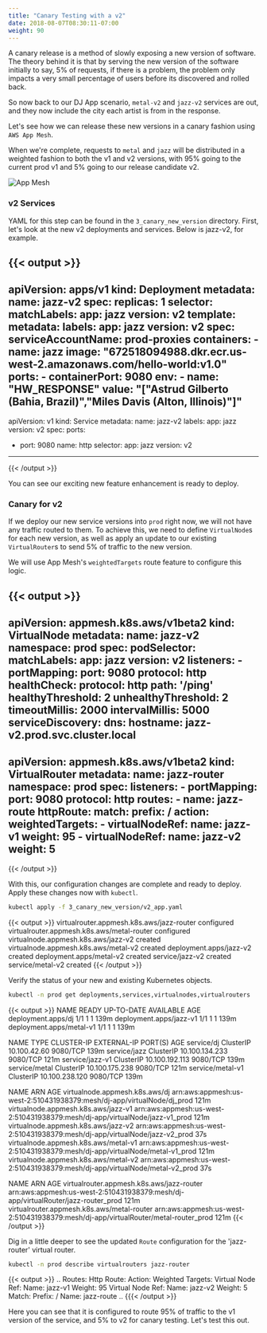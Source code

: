 ```yaml
---
title: "Canary Testing with a v2"
date: 2018-08-07T08:30:11-07:00
weight: 90
---
```


A canary release is a method of slowly exposing a new version of software. The theory behind it is that by serving the new version of the software initially to say, 5% of requests, if there is a problem, the problem only impacts a very small percentage of users before its discovered and rolled back.

So now back to our DJ App scenario, `metal-v2` and `jazz-v2` services are out, and they now include the city each artist is from in the response.

Let's see how we can release these new versions in a canary fashion using `AWS App Mesh`.

When we're complete, requests to `metal` and `jazz` will be distributed in a weighted fashion to both the v1 and v2 versions, with 95% going to the current prod v1 and 5% going to our release candidate v2.

![App Mesh](/images/app_mesh_ga/140-v2-mesh.png)

### v2 Services

YAML for this step can be found in the `3_canary_new_version` directory. First, let's look at the new v2 deployments and services. Below is jazz-v2, for example.

{{< output >}}
---
apiVersion: apps/v1
kind: Deployment
metadata:
  name: jazz-v2
spec:
  replicas: 1
  selector:
    matchLabels:
      app: jazz
      version: v2
  template:
    metadata:
      labels:
        app: jazz
        version: v2
    spec:
      serviceAccountName: prod-proxies
      containers:
        - name: jazz
          image: "672518094988.dkr.ecr.us-west-2.amazonaws.com/hello-world:v1.0"
          ports:
            - containerPort: 9080
          env:
            - name: "HW_RESPONSE"
              value: "[\"Astrud Gilberto (Bahia, Brazil)\",\"Miles Davis (Alton, Illinois)\"]"
---
apiVersion: v1
kind: Service
metadata:
  name: jazz-v2
  labels:
    app: jazz
    version: v2
spec:
  ports:
  - port: 9080
    name: http
  selector:
    app: jazz
    version: v2
---
{{< /output >}}

You can see our exciting new feature enhancement is ready to deploy.

### Canary for v2

If we deploy our new service versions into `prod` right now, we will not have any traffic routed to them. To achieve this, we need to define `VirtualNode`s for each new version, as well as apply an update to our existing `VirtualRouter`s to send 5% of traffic to the new version.

We will use App Mesh's `weightedTargets` route feature to configure this logic.

{{< output >}}
---
apiVersion: appmesh.k8s.aws/v1beta2
kind: VirtualNode
metadata:
  name: jazz-v2
  namespace: prod
spec:
  podSelector:
    matchLabels:
      app: jazz
      version: v2
  listeners:
    - portMapping:
        port: 9080
        protocol: http
      healthCheck:
        protocol: http
        path: '/ping'
        healthyThreshold: 2
        unhealthyThreshold: 2
        timeoutMillis: 2000
        intervalMillis: 5000
  serviceDiscovery:
    dns:
      hostname: jazz-v2.prod.svc.cluster.local
---
apiVersion: appmesh.k8s.aws/v1beta2
kind: VirtualRouter
metadata:
  name: jazz-router
  namespace: prod
spec:
  listeners:
    - portMapping:
        port: 9080
        protocol: http
  routes:
    - name: jazz-route
      httpRoute:
        match:
          prefix: /
        action:
          weightedTargets:
            - virtualNodeRef:
                name: jazz-v1
              weight: 95
            - virtualNodeRef:
                name: jazz-v2
              weight: 5
---
{{< /output >}}

With this, our configuration changes are complete and ready to deploy. Apply these changes now with `kubectl`.

```bash
kubectl apply -f 3_canary_new_version/v2_app.yaml
```

{{< output >}}
virtualrouter.appmesh.k8s.aws/jazz-router configured
virtualrouter.appmesh.k8s.aws/metal-router configured
virtualnode.appmesh.k8s.aws/jazz-v2 created
virtualnode.appmesh.k8s.aws/metal-v2 created
deployment.apps/jazz-v2 created
deployment.apps/metal-v2 created
service/jazz-v2 created
service/metal-v2 created
{{< /output >}}

Verify the status of your new and existing Kubernetes objects.

```bash
kubectl -n prod get deployments,services,virtualnodes,virtualrouters
```

{{< output >}}
NAME                       READY   UP-TO-DATE   AVAILABLE   AGE
deployment.apps/dj         1/1     1            1           139m
deployment.apps/jazz-v1    1/1     1            1           139m
deployment.apps/metal-v1   1/1     1            1           139m

NAME               TYPE        CLUSTER-IP       EXTERNAL-IP   PORT(S)    AGE
service/dj         ClusterIP   10.100.42.60     <none>        9080/TCP   139m
service/jazz       ClusterIP   10.100.134.233   <none>        9080/TCP   121m
service/jazz-v1    ClusterIP   10.100.192.113   <none>        9080/TCP   139m
service/metal      ClusterIP   10.100.175.238   <none>        9080/TCP   121m
service/metal-v1   ClusterIP   10.100.238.120   <none>        9080/TCP   139m

NAME                                   ARN                                                                            AGE
virtualnode.appmesh.k8s.aws/dj         arn:aws:appmesh:us-west-2:510431938379:mesh/dj-app/virtualNode/dj_prod         121m
virtualnode.appmesh.k8s.aws/jazz-v1    arn:aws:appmesh:us-west-2:510431938379:mesh/dj-app/virtualNode/jazz-v1_prod    121m
virtualnode.appmesh.k8s.aws/jazz-v2    arn:aws:appmesh:us-west-2:510431938379:mesh/dj-app/virtualNode/jazz-v2_prod    37s
virtualnode.appmesh.k8s.aws/metal-v1   arn:aws:appmesh:us-west-2:510431938379:mesh/dj-app/virtualNode/metal-v1_prod   121m
virtualnode.appmesh.k8s.aws/metal-v2   arn:aws:appmesh:us-west-2:510431938379:mesh/dj-app/virtualNode/metal-v2_prod   37s

NAME                                         ARN                                                                                  AGE
virtualrouter.appmesh.k8s.aws/jazz-router    arn:aws:appmesh:us-west-2:510431938379:mesh/dj-app/virtualRouter/jazz-router_prod    121m
virtualrouter.appmesh.k8s.aws/metal-router   arn:aws:appmesh:us-west-2:510431938379:mesh/dj-app/virtualRouter/metal-router_prod   121m
{{< /output >}}

Dig in a little deeper to see the updated `Route` configuration for the 'jazz-router' virtual router.

```bash
kubectl -n prod describe virtualrouters jazz-router
```

{{< output >}}
  ..
  Routes:
    Http Route:
      Action:
        Weighted Targets:
          Virtual Node Ref:
            Name:  jazz-v1
          Weight:  95
          Virtual Node Ref:
            Name:  jazz-v2
          Weight:  5
      Match:
        Prefix:  /
    Name:        jazz-route
  ..
{{{< /output >}}

Here you can see that it is configured to route 95% of traffic to the v1 version of the service, and 5% to v2 for canary testing. Let's test this out.
